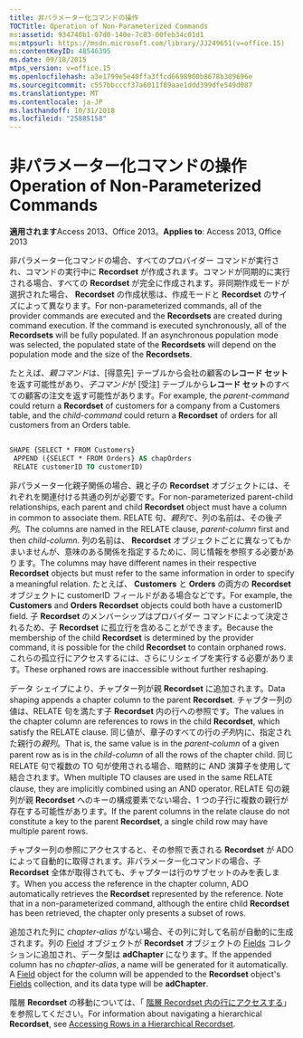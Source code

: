 ```yaml
---
title: 非パラメーター化コマンドの操作
TOCTitle: Operation of Non-Parameterized Commands
ms:assetid: 934740b1-07d0-140e-7c83-00feb34c01d1
ms:mtpsurl: https://msdn.microsoft.com/library/JJ249651(v=office.15)
ms:contentKeyID: 48546395
ms.date: 09/18/2015
mtps_version: v=office.15
ms.openlocfilehash: a3e1799e5e40ffa3ffcd6698900b8678b309696e
ms.sourcegitcommit: c557bbcccf37a6011f89aae1ddd399dfe549d087
ms.translationtype: MT
ms.contentlocale: ja-JP
ms.lasthandoff: 10/31/2018
ms.locfileid: "25885158"
---
```

# <a name="operation-of-non-parameterized-commands"></a><span data-ttu-id="2ce39-102">非パラメーター化コマンドの操作</span><span class="sxs-lookup"><span data-stu-id="2ce39-102">Operation of Non-Parameterized Commands</span></span>


<span data-ttu-id="2ce39-103">**適用されます**Access 2013、Office 2013。</span><span class="sxs-lookup"><span data-stu-id="2ce39-103">**Applies to**: Access 2013, Office 2013</span></span>

<span data-ttu-id="2ce39-p101">非パラメーター化コマンドの場合、すべてのプロバイダー コマンドが実行され、コマンドの実行中に **Recordset** が作成されます。コマンドが同期的に実行される場合、すべての **Recordset** が完全に作成されます。非同期作成モードが選択された場合、 **Recordset** の作成状態は、作成モードと **Recordset** のサイズによって異なります。</span><span class="sxs-lookup"><span data-stu-id="2ce39-p101">For non-parameterized commands, all of the provider commands are executed and the **Recordsets** are created during command execution. If the command is executed synchronously, all of the **Recordsets** will be fully populated. If an asynchronous population mode was selected, the populated state of the **Recordsets** will depend on the population mode and the size of the **Recordsets**.</span></span>

<span data-ttu-id="2ce39-107">たとえば、*親コマンド*は、[得意先] テーブルから会社の顧客の**レコード セット**を返す可能性があり、*子コマンド*が [受注] テーブルから**レコード セット**のすべての顧客の注文を返す可能性があります。</span><span class="sxs-lookup"><span data-stu-id="2ce39-107">For example, the *parent-command* could return a **Recordset** of customers for a company from a Customers table, and the *child-command* could return a **Recordset** of orders for all customers from an Orders table.</span></span>

```vb 
 
SHAPE {SELECT * FROM Customers} 
 APPEND ({SELECT * FROM Orders} AS chapOrders 
 RELATE customerID TO customerID) 
```

<span data-ttu-id="2ce39-108">非パラメーター化親子関係の場合、親と子の **Recordset** オブジェクトには、それぞれを関連付ける共通の列が必要です。</span><span class="sxs-lookup"><span data-stu-id="2ce39-108">For non-parameterized parent-child relationships, each parent and child **Recordset** object must have a column in common to associate them.</span></span> <span data-ttu-id="2ce39-109">RELATE 句、*親列*で、列の名前は、その後*子列*。</span><span class="sxs-lookup"><span data-stu-id="2ce39-109">The columns are named in the RELATE clause, *parent-column* first and then *child-column*.</span></span> <span data-ttu-id="2ce39-110">列の名前は、 **Recordset** オブジェクトごとに異なってもかまいませんが、意味のある関係を指定するために、同じ情報を参照する必要があります。</span><span class="sxs-lookup"><span data-stu-id="2ce39-110">The columns may have different names in their respective **Recordset** objects but must refer to the same information in order to specify a meaningful relation.</span></span> <span data-ttu-id="2ce39-111">たとえば、 **Customers** と **Orders** の両方の **Recordset** オブジェクトに customerID フィールドがある場合などです。</span><span class="sxs-lookup"><span data-stu-id="2ce39-111">For example, the **Customers** and **Orders** **Recordset** objects could both have a customerID field.</span></span> <span data-ttu-id="2ce39-112">子 **Recordset** のメンバーシップはプロバイダー コマンドによって決定されるため、子 **Recordset** に孤立行を含めることができます。</span><span class="sxs-lookup"><span data-stu-id="2ce39-112">Because the membership of the child **Recordset** is determined by the provider command, it is possible for the child **Recordset** to contain orphaned rows.</span></span> <span data-ttu-id="2ce39-113">これらの孤立行にアクセスするには、さらにリシェイプを実行する必要があります。</span><span class="sxs-lookup"><span data-stu-id="2ce39-113">These orphaned rows are inaccessible without further reshaping.</span></span>

<span data-ttu-id="2ce39-114">データ シェイプにより、チャプター列が親 **Recordset** に追加されます。</span><span class="sxs-lookup"><span data-stu-id="2ce39-114">Data shaping appends a chapter column to the parent **Recordset**.</span></span> <span data-ttu-id="2ce39-115">チャプター列の値は、RELATE 句を満たす子 **Recordset** 内の行への参照です。</span><span class="sxs-lookup"><span data-stu-id="2ce39-115">The values in the chapter column are references to rows in the child **Recordset**, which satisfy the RELATE clause.</span></span> <span data-ttu-id="2ce39-116">同じ値が、章子のすべての行の*子列*内に、指定された親行の*親列*。</span><span class="sxs-lookup"><span data-stu-id="2ce39-116">That is, the same value is in the *parent-column* of a given parent row as is in the *child-column* of all the rows of the chapter child.</span></span> <span data-ttu-id="2ce39-117">同じ RELATE 句で複数の TO 句が使用される場合、暗黙的に AND 演算子を使用して結合されます。</span><span class="sxs-lookup"><span data-stu-id="2ce39-117">When multiple TO clauses are used in the same RELATE clause, they are implicitly combined using an AND operator.</span></span> <span data-ttu-id="2ce39-118">RELATE 句の親列が親 **Recordset** へのキーの構成要素でない場合、1 つの子行に複数の親行が存在する可能性があります。</span><span class="sxs-lookup"><span data-stu-id="2ce39-118">If the parent columns in the relate clause do not constitute a key to the parent **Recordset**, a single child row may have multiple parent rows.</span></span>

<span data-ttu-id="2ce39-p104">チャプター列の参照にアクセスすると、その参照で表される **Recordset** が ADO によって自動的に取得されます。非パラメーター化コマンドの場合、子 **Recordset** 全体が取得されても、チャプターは行のサブセットのみを表します。</span><span class="sxs-lookup"><span data-stu-id="2ce39-p104">When you access the reference in the chapter column, ADO automatically retrieves the **Recordset** represented by the reference. Note that in a non-parameterized command, although the entire child **Recordset** has been retrieved, the chapter only presents a subset of rows.</span></span>

<span data-ttu-id="2ce39-p105">追加された列に *chapter-alias* がない場合、その列に対して名前が自動的に生成されます。列の [Field](field-object-ado.md) オブジェクトが **Recordset** オブジェクトの [Fields](fields-collection-ado.md) コレクションに追加され、データ型は **adChapter** になります。</span><span class="sxs-lookup"><span data-stu-id="2ce39-p105">If the appended column has no *chapter-alias*, a name will be generated for it automatically. A [Field](field-object-ado.md) object for the column will be appended to the **Recordset** object's [Fields](fields-collection-ado.md) collection, and its data type will be **adChapter**.</span></span>

<span data-ttu-id="2ce39-123">階層 **Recordset** の移動については、「 [階層 Recordset 内の行にアクセスする](accessing-rows-in-a-hierarchical-recordset.md)」を参照してください。</span><span class="sxs-lookup"><span data-stu-id="2ce39-123">For information about navigating a hierarchical **Recordset**, see [Accessing Rows in a Hierarchical Recordset](accessing-rows-in-a-hierarchical-recordset.md).</span></span>

